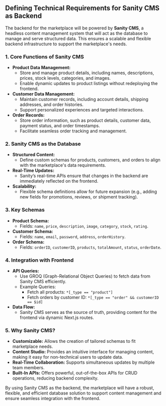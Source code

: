 
## Defining Technical Requirements for Sanity CMS as Backend
The backend for the marketplace will be powered by **Sanity CMS**, a headless content management system that will act as the database to manage and serve structured data. This ensures a scalable and flexible backend infrastructure to support the marketplace's needs.

### 1. Core Functions of Sanity CMS
- **Product Data Management:**
  - Store and manage product details, including names, descriptions, prices, stock levels, categories, and images.
  - Enable dynamic updates to product listings without redeploying the frontend.
- **Customer Data Management:**
  - Maintain customer records, including account details, shipping addresses, and order histories.
  - Support personalized experiences and targeted interactions.
- **Order Records:**
  - Store order information, such as product details, customer data, payment status, and order timestamps.
  - Facilitate seamless order tracking and management.

### 2. Sanity CMS as the Database
- **Structured Content:**
  - Define custom schemas for products, customers, and orders to align with the marketplace's data requirements.
- **Real-Time Updates:**
  - Sanity’s real-time APIs ensure that changes in the backend are immediately reflected on the frontend.
- **Scalability:**
  - Flexible schema definitions allow for future expansion (e.g., adding new fields for promotions, reviews, or shipment tracking).

### 3. Key Schemas
- **Product Schema:**
  - Fields: `name`, `price`, `description`, `image`, `category`, `stock`, `rating`.
- **Customer Schema:**
  - Fields: `name`, `email`, `password`, `address`, `orderHistory`.
- **Order Schema:**
  - Fields: `orderID`, `customerID`, `products`, `totalAmount`, `status`, `orderDate`.

### 4. Integration with Frontend
- **API Queries:**
  - Use GROQ (Graph-Relational Object Queries) to fetch data from Sanity CMS efficiently.
  - Example Queries:
    - Fetch all products: `*[_type == "product"]`
    - Fetch orders by customer ID: `*[_type == "order" && customerID == $id]`
- **Data Flow:**
  - Sanity CMS serves as the source of truth, providing content for the frontend via dynamic Next.js routes.

### 5. Why Sanity CMS?
- **Customizable:** Allows the creation of tailored schemas to fit marketplace needs.
- **Content Studio:** Provides an intuitive interface for managing content, making it easy for non-technical users to update data.
- **Real-Time Collaboration:** Supports simultaneous updates by multiple team members.
- **Built-In APIs:** Offers powerful, out-of-the-box APIs for CRUD operations, reducing backend complexity.

By using Sanity CMS as the backend, the marketplace will have a robust, flexible, and efficient database solution to support content management and ensure seamless integration with the frontend.


